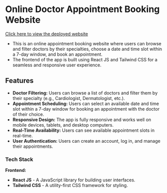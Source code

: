 # Online Doctor Appointment Booking Website

[Click here to view the deployed website](https://prescripto-vert.vercel.app/)

- This is an online appointment booking website where users can browse and filter doctors by their specialties, choose a date and time slot within a 7-day window, and book an appointment.
- The frontend of the app is built using React JS and Tailwind CSS for a seamless and responsive user experience.

## Features

- **Doctor Filtering:** Users can browse a list of doctors and filter them by their specialty (e.g., Cardiologist, Dermatologist, etc.).
- **Appointment Scheduling:** Users can select an available date and time slot within a 7-day window for booking an appointment with the doctor of their choice.
- **Responsive Design:** The app is fully responsive and works well on mobile devices, tablets, and desktop computers.
- **Real-Time Availability:** Users can see available appointment slots in real-time.
- **User Authentication:** Users can create an account, log in, and manage their appointments.

### Tech Stack

**Frontend:**

- **React JS** - A JavaScript library for building user interfaces.
- **Tailwind CSS** - A utility-first CSS framework for styling.
